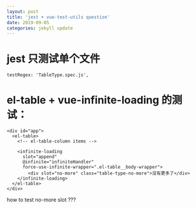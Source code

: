 ```yaml
---
layout: post
title: 'jest + vue-test-utils question'
date: 2019-09-05
categories: jekyll update
---
```


# jest 只测试单个文件

```
testRegex: 'TableType.spec.js',
```

# el-table + vue-infinite-loading 的测试：

```
<div id="app">
  <el-table>
    <!-- el-table-column items -->

    <infinite-loading
      slot="append"
      @infinite="infiniteHandler"
      force-use-infinite-wrapper=".el-table__body-wrapper">
        <div slot="no-more" class="table-type-no-more">没有更多了</div>
    </infinite-loading>
  </el-table>
</div>
```

how to test no-more slot ???

